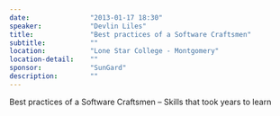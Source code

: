 ```yaml
---
date:               "2013-01-17 18:30"
speaker:            "Devlin Liles"
title:              "Best practices of a Software Craftsmen"
subtitle:           ""
location:           "Lone Star College - Montgomery"
location-detail:    ""
sponsor:            "SunGard"
description:        ""
---
```

Best practices of a Software Craftsmen – Skills that took years to learn

